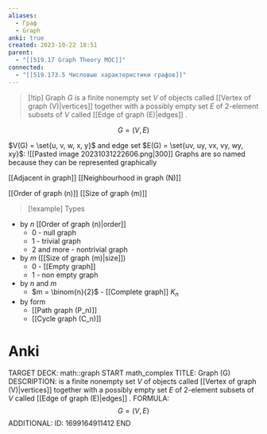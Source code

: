 ```yaml
---
aliases:
  - Граф
  - Graph
anki: true
created: 2023-10-22 18:51
parent:
  - "[[519.17 Graph Theory MOC]]"
connected:
  - "[[519.173.5 Числовые характеристики графов]]"
---
```


> [!tip] Graph $G$
>  is a finite nonempty set $V$ of objects called [[Vertex of graph (V)|vertices]] together with a possibly empty set $E$ of 2-element subsets of $V$ called [[Edge of graph (E)|edges]] .

$$G = (V,E)$$

$V(G) = \set{u, v, w, x, y}$ and edge set $E(G) = \set{uv, uy, vx, vy, wy, xy}$:
![[Pasted image 20231031222606.png|300]]
Graphs are so named because they can be represented graphically


[[Adjacent in graph]]
[[Neighbourhood in graph (N)]]

[[Order of graph (n)]]
[[Size of graph (m)]]

> [!example] Types
- by $n$ [[Order of graph (n)|order]] 
    - 0 - null graph
    - 1 - trivial graph
    - 2 and more - nontrivial graph
- by $m$ ([[Size of graph (m)|size]])
    - 0 - [[Empty graph]]
    - 1 - non empty graph
- by $n$ and $m$
    - $m = \binom{n}{2}$ - [[Complete graph]] $K_n$
- by form
    - [[Path graph (P_n)]]
    - [[Cycle graph (C_n)]]

 

# Anki
TARGET DECK: math::graph
START
math_complex
TITLE: Graph (G)
DESCRIPTION: is a finite nonempty set $V$ of objects called [[Vertex of graph (V)|vertices]] together with a possibly empty set $E$ of 2-element subsets of $V$ called [[Edge of graph (E)|edges]] .
FORMULA: $$G = (V,E)$$
ADDITIONAL:
ID: 1699164911412
END

 








